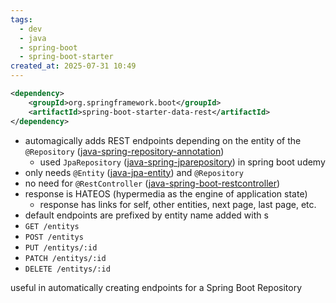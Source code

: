 ```yaml
---
tags:
  - dev
  - java
  - spring-boot
  - spring-boot-starter
created_at: 2025-07-31 10:49
---
```

```xml
<dependency>
	<groupId>org.springframework.boot</groupId>
	<artifactId>spring-boot-starter-data-rest</artifactId>
</dependency>
```
- automagically adds REST endpoints depending on the entity of the `@Repository` ([java-spring-repository-annotation](java-spring-repository-annotation.md))
	- used `JpaRepository` ([java-spring-jparepository](java-spring-jparepository.md)) in spring boot udemy
- only needs `@Entity` ([java-jpa-entity](../jpa/java-jpa-entity.md)) and `@Repository`
- no need for `@RestController` ([java-spring-boot-restcontroller](java-spring-boot-restcontroller.md))
- response is HATEOS (hypermedia as the engine of application state)
	- response has links for self, other entities, next page, last page, etc.
- default endpoints are prefixed by entity name added with s
- `GET /entitys`
- `POST /entitys`
- `PUT /entitys/:id`
- `PATCH /entitys/:id`
- `DELETE /entitys/:id`

useful in automatically creating endpoints for a Spring Boot Repository
